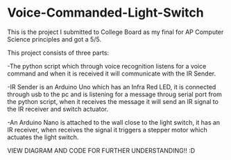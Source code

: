 # Voice-Commanded-Light-Switch
This is the project I submitted to College Board as my final for AP Computer Science principles and got a 5/5.

This project consists of three parts:
  
  
  -The python script which through voice recognition listens for a voice command and when it is received it will communicate with the IR Sender.
  
  
  -IR Sender is an Arduino Uno which has an Infra Red LED, it is connected through usb to the pc and is listening for a message throug serial port from the python script, 
  when it receives the message it will send an IR signal to the IR receiver and switch actuator.
  
  
  
  -An Arduino Nano is attached to the wall close to the light switch, it has an IR receiver, when receives the signal it triggers a stepper motor which actuates the light switch.
  
  VIEW DIAGRAM AND CODE FOR FURTHER UNDERSTANDING!!  :D
